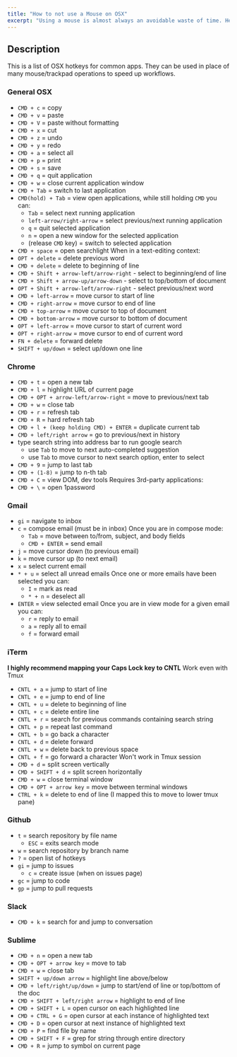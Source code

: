 ```yaml
---
title: "How to not use a Mouse on OSX"
excerpt: "Using a mouse is almost always an avoidable waste of time. Here's how I largely get by without one on OSX"
---
```


## Description
This is a list of OSX hotkeys for common apps. They can be used in place of
many mouse/trackpad operations to speed up workflows.

### General OSX
* `CMD + c` = copy
* `CMD + v` = paste
* `CMD + V` = paste without formatting
* `CMD + x` = cut
* `CMD + z` = undo
* `CMD + y` = redo
* `CMD + a` = select all
* `CMD + p` = print
* `CMD + s` = save
* `CMD + q` = quit application
* `CMD + w` = close current application window
* `CMD + Tab` = switch to last application
* `CMD(hold) + Tab` = view open applications, while still holding `CMD` you can:
  * `Tab` = select next running application
  * `left-arrow/right-arrow` = select previous/next running application
  * `q` = quit selected application
  * `n` = open a new window for the selected application
  * (release `CMD` key) = switch to selected application
* `CMD + space` = open searchlight
When in a text-editing context:
* `OPT + delete` = delete previous word
* `CMD + delete` = delete to beginning of line
* `CMD + Shift + arrow-left/arrow-right` - select to beginning/end of line
* `CMD + Shift + arrow-up/arrow-down` - select to top/bottom of document
* `OPT + Shift + arrow-left/arrow-right` - select previous/next word
* `CMD + left-arrow` = move cursor to start of line
* `CMD + right-arrow` = move cursor to end of line
* `CMD + top-arrow` = move cursor to top of document
* `CMD + bottom-arrow` = move cursor to bottom of document
* `OPT + left-arrow` = move cursor to start of current word
* `OPT + right-arrow` = move cursor to end of current word
* `FN + delete` = forward delete
* `SHIFT + up/down` = select up/down one line

### Chrome
* `CMD + t` = open a new tab
* `CMD + l` = highlight URL of current page
* `CMD + OPT + arrow-left/arrow-right` = move to previous/next tab
* `CMD + w` = close tab
* `CMD + r` = refresh tab
* `CMD + R` = hard refresh tab
* `CMD + l + (keep holding CMD) + ENTER` = duplicate current tab
* `CMD + left/right arrow` = go to previous/next in history
* type search string into address bar to run google search
  * use `Tab` to move to next auto-completed suggestion
  * use `Tab` to move cursor to next search option, enter to select
* `CMD + 9` = jump to last tab
* `CMD + (1-8)` = jump to n-th tab
* `CMD + C` = view DOM, dev tools
Requires 3rd-party applications:
* `CMD + \` = open 1password

### Gmail
* `gi` = navigate to inbox
* `c` = compose email (must be in inbox)
Once you are in compose mode:
  * `Tab` = move between to/from, subject, and body fields
  * `CMD + ENTER` = send email
* `j` = move cursor down (to previous email)
* `k` = move cursor up (to next email)
* `x` = select current email
* `* + u` = select all unread emails
Once one or more emails have been selected you can:
  * `I` = mark as read
  * `* + n` = deselect all
* `ENTER` = view selected email
Once you are in view mode for a given email you can:
  * `r` = reply to email
  * `a` = reply all to email
  * `f` = forward email

### iTerm
__I highly recommend mapping your Caps Lock key to CNTL__
Work even with Tmux
* `CNTL + a` = jump to start of line
* `CNTL + e` = jump to end of line
* `CNTL + u` = delete to beginning of line
* `CNTL + c` = delete entire line
* `CNTL + r` = search for previous commands containing search string
* `CNTL + p` = repeat last command
* `CNTL + b` = go back a character
* `CNTL + d` = delete forward
* `CNTL + w` = delete back to previous space
* `CNTL + f` = go forward a character
Won't work in Tmux session
* `CMD + d` = split screen vertically
* `CMD + SHIFT + d` = split screen horizontally
* `CMD + w` = close terminal window
* `CMD + OPT + arrow key` = move between terminal windows
* `CTRL + k` = delete to end of line (I mapped this to move to lower tmux pane)

### Github
* `t` = search repository by file name
  * `ESC` = exits search mode
* `w` = search repository by branch name
* `?` = open list of hotkeys
* `gi` = jump to issues
  * `c` = create issue (when on issues page)
* `gc` = jump to code
* `gp` = jump to pull requests

### Slack
* `CMD + k` = search for and jump to conversation

### Sublime
* `CMD + n` = open a new tab
* `CMD + OPT + arrow key` = move to tab
* `CMD + w` = close tab
* `SHIFT + up/down arrow` = highlight line above/below
* `CMD + left/right/up/down` = jump to start/end of line or top/bottom of the
  doc
* `CMD + SHIFT + left/right arrow` = highlight to end of line
* `CMD + SHIFT + L` = open cursor on each highlighted line
* `CMD + CTRL + G` = open cursor at each instance of highlighted text
* `CMD + D` = open cursor at next instance of highlighted text
* `CMD + P` = find file by name
* `CMD + SHIFT + F` = grep for string through entire directory
* `CMD + R` = jump to symbol on current page

